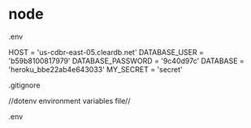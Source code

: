 # node

.env

HOST = 'us-cdbr-east-05.cleardb.net'
DATABASE_USER = 'b59b8100817979'
DATABASE_PASSWORD = '9c40d97c'
DATABASE = 'heroku_bbe22ab4e643033'
MY_SECRET = 'secret'



.gitignore

//dotenv environment variables file//

.env

